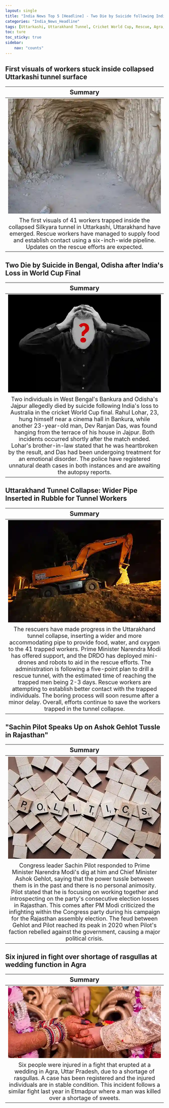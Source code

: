 ```yaml
---
layout: single
title: "India News Top 5 [Headline] - Two Die by Suicide following India's loss, Six injured in fight over shortage of rasgullas"
categories: "India_News_Headline"
tags: [Uttarkashi, Uttarakhand Tunnel, Cricket World Cup, Rescue, Agra, Uttar Pradesh]
toc: ture
toc_sticky: true
sidebar:
    nav: "counts"
---
```


<style>
table th:first-of-type {
    width: 100%;
    font-size: 20px;
}
table td:nth-of-type(1) {
    width: 100%;
    font-size: 18px;
}
</style>

## First visuals of workers stuck inside collapsed Uttarkashi tunnel surface

Summary | 
:---:|
![](/assets/images/2023-11-21-India_News_Headline_231121_1-1.webp) |
The first visuals of 41 workers trapped inside the collapsed Silkyara tunnel in Uttarkashi, Uttarakhand have emerged. Rescue workers have managed to supply food and establish contact using a six-inch-wide pipeline. Updates on the rescue efforts are expected. |

## Two Die by Suicide in Bengal, Odisha after India's Loss in World Cup Final

Summary | 
:---:|
![](/assets/images/2023-11-21-India_News_Headline_231121_1-2.webp) |
Two individuals in West Bengal's Bankura and Odisha's Jajpur allegedly died by suicide following India's loss to Australia in the cricket World Cup final. Rahul Lohar, 23, hung himself near a cinema hall in Bankura, while another 23-year-old man, Dev Ranjan Das, was found hanging from the terrace of his house in Jajpur. Both incidents occurred shortly after the match ended. Lohar's brother-in-law stated that he was heartbroken by the result, and Das had been undergoing treatment for an emotional disorder. The police have registered unnatural death cases in both instances and are awaiting the autopsy reports. |

## Uttarakhand Tunnel Collapse: Wider Pipe Inserted in Rubble for Tunnel Workers

Summary | 
:---:|
![](/assets/images/2023-11-21-India_News_Headline_231121_1-3.webp) |
The rescuers have made progress in the Uttarakhand tunnel collapse, inserting a wider and more accommodating pipe to provide food, water, and oxygen to the 41 trapped workers. Prime Minister Narendra Modi has offered support, and the DRDO has deployed mini-drones and robots to aid in the rescue efforts. The administration is following a five-point plan to drill a rescue tunnel, with the estimated time of reaching the trapped men being 2-3 days. Rescue workers are attempting to establish better contact with the trapped individuals. The boring process will soon resume after a minor delay. Overall, efforts continue to save the workers trapped in the tunnel collapse. |

## "Sachin Pilot Speaks Up on Ashok Gehlot Tussle in Rajasthan"

Summary | 
:---:|
![](/assets/images/2023-11-21-India_News_Headline_231121_1-4.webp) |
Congress leader Sachin Pilot responded to Prime Minister Narendra Modi's dig at him and Chief Minister Ashok Gehlot, saying that the power tussle between them is in the past and there is no personal animosity. Pilot stated that he is focusing on working together and introspecting on the party's consecutive election losses in Rajasthan. This comes after PM Modi criticized the infighting within the Congress party during his campaign for the Rajasthan assembly election. The feud between Gehlot and Pilot reached its peak in 2020 when Pilot's faction rebelled against the government, causing a major political crisis. |

## Six injured in fight over shortage of rasgullas at wedding function in Agra

Summary | 
:---:|
![](/assets/images/2023-11-21-India_News_Headline_231121_1-5.webp) |
Six people were injured in a fight that erupted at a wedding in Agra, Uttar Pradesh, due to a shortage of rasgullas. A case has been registered and the injured individuals are in stable condition. This incident follows a similar fight last year in Etmadpur where a man was killed over a shortage of sweets.|